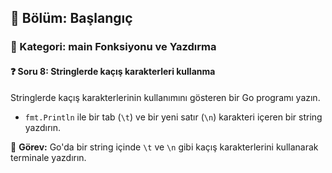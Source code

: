 ## 📘 Bölüm: Başlangıç  
### 🔹 Kategori: main Fonksiyonu ve Yazdırma  
#### ❓ Soru 8: Stringlerde kaçış karakterleri kullanma

Stringlerde kaçış karakterlerinin kullanımını gösteren bir Go programı yazın.

- `fmt.Println` ile bir tab (`\t`) ve bir yeni satır (`\n`) karakteri içeren bir string yazdırın.

🔧 **Görev:** Go'da bir string içinde `\t` ve `\n` gibi kaçış karakterlerini kullanarak terminale yazdırın.
